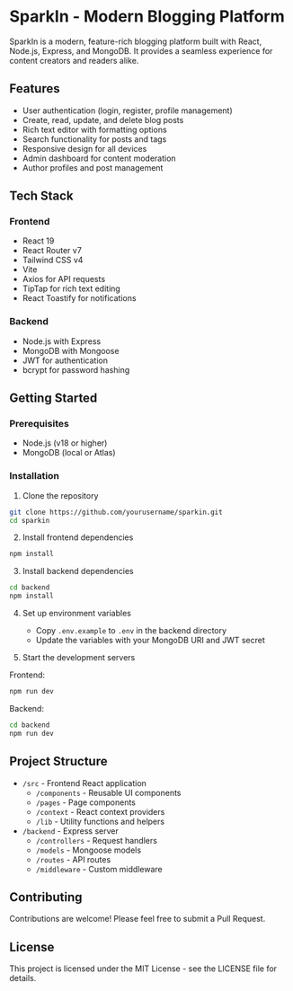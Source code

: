 # SparkIn - Modern Blogging Platform

SparkIn is a modern, feature-rich blogging platform built with React, Node.js, Express, and MongoDB. It provides a seamless experience for content creators and readers alike.

## Features

- User authentication (login, register, profile management)
- Create, read, update, and delete blog posts
- Rich text editor with formatting options
- Search functionality for posts and tags
- Responsive design for all devices
- Admin dashboard for content moderation
- Author profiles and post management

## Tech Stack

### Frontend
- React 19
- React Router v7
- Tailwind CSS v4
- Vite
- Axios for API requests
- TipTap for rich text editing
- React Toastify for notifications

### Backend
- Node.js with Express
- MongoDB with Mongoose
- JWT for authentication
- bcrypt for password hashing

## Getting Started

### Prerequisites
- Node.js (v18 or higher)
- MongoDB (local or Atlas)

### Installation

1. Clone the repository
```bash
git clone https://github.com/yourusername/sparkin.git
cd sparkin
```

2. Install frontend dependencies
```bash
npm install
```

3. Install backend dependencies
```bash
cd backend
npm install
```

4. Set up environment variables
   - Copy `.env.example` to `.env` in the backend directory
   - Update the variables with your MongoDB URI and JWT secret

5. Start the development servers

Frontend:
```bash
npm run dev
```

Backend:
```bash
cd backend
npm run dev
```

## Project Structure

- `/src` - Frontend React application
  - `/components` - Reusable UI components
  - `/pages` - Page components
  - `/context` - React context providers
  - `/lib` - Utility functions and helpers
- `/backend` - Express server
  - `/controllers` - Request handlers
  - `/models` - Mongoose models
  - `/routes` - API routes
  - `/middleware` - Custom middleware

## Contributing

Contributions are welcome! Please feel free to submit a Pull Request.

## License

This project is licensed under the MIT License - see the LICENSE file for details.
